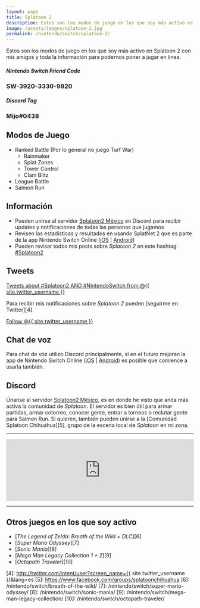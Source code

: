 ```yaml
---
layout: page
title: Splatoon 2
description: Estos son los modos de juego en los que soy más activo en Splatoon 2 con mis amigos y toda la información para podernos poner a jugar en línea.
image: /assets/images/splatoon-2.jpg
permalink: /nintendo/switch/splatoon-2/
---
```


Estos son los modos de juego en los que soy más activo en Splatoon 2 con mis amigos y toda la información para podernos poner a jugar en línea.

<div class="row">
<div class="col-xs-12 col-sm-6">
<div class="card">
<div class="card-header">
<h5 class="card-title text-left"><i class="fab fa-nintendo-switch"></i> Nintendo Switch Friend Code</h5>
</div>
<div class="card-body">
<h3 class="card-text text-center">SW-3920-3330-9820</h3>
</div>
</div>
</div>
<div class="col-xs-12 col-sm-6">
<div class="card">
<div class="card-header">
<h5 class="card-title  text-left"><i class="fab fa-discord"></i> Discord Tag</h5>
</div>
<div class="card-body">
<h3 class="card-text text-center">Mijo#0438</h3>
</div>
</div>
</div>
</div>

<div class="row">
<div class="col-sm-6">

## Modos de Juego

- Ranked Battle (Por lo general no juego Turf War)
    - Rainmaker
    - Splat Zones
    - Tower Control
    - Clam Blitz
- League Battle
- Salmon Run

## Información

- Pueden unirse al servidor [Splatoon2 México][1] en Discord para recibir updates y notificaciones de todas las personas que jugamos
- Revisen las estadísticas y resultados en usando SplatNet 2 que es parte de la app Nintendo Switch Online ([iOS][2] &#124; [Android][3])
- Pueden revisar todos mis posts sobre *Splatoon 2* en este hashtag: <a class="badge badge-primary" href="https://blog.luiscarlospando.net/hashtag/splatoon2/">#Splatoon2</a>
</div>
<div class="col-sm-6">

## <i class="fab fa-twitter"></i> Tweets

<div class="text-center mt20">
<a class="twitter-timeline" data-theme="dark" data-link-color="#ff4081" href="https://twitter.com/search?q=%23Splatoon2%20AND%20%23NintendoSwitch%20from%3A%40{{ site.twitter_username }}" data-widget-id="933402336726278144">Tweets about #Splatoon2 AND #NintendoSwitch from:@{{ site.twitter_username }}</a>
</div>

Para recibir mis notificaciones sobre *Splatoon 2* pueden [seguirme en Twitter][4].

<div class="text-center">
<a href="https://twitter.com/{{ site.twitter_username }}" class="twitter-follow-button text-center" data-show-count="false">Follow @{{ site.twitter_username }}</a>
</div>
</div>
</div>

## <i class="fas fa-microphone"></i> Chat de voz

Para chat de voz utilizo Discord principalmente, si en el futuro mejoran la app de Nintendo Switch Online ([iOS][2] &#124; [Android][3]) es posible que comience a usarla también.

## <i class="fab fa-discord"></i> Discord

Únanse al servidor [Splatoon2 México][1], es en donde he visto que anda más activa la comunidad de *Splatoon*. El servidor es bien útil para armar partidas, armar cotorreo, conocer gente, entrar a torneos o reclutar gente para Salmon Run. Si quieren, también pueden unirse a la [Comunidad Splatoon Chihuahua][5], grupo de la escena local de *Splatoon* en mi zona.

---

<iframe width="100%" height="166" scrolling="no" frameborder="no" allow="autoplay" src="https://w.soundcloud.com/player/?url=https%3A//api.soundcloud.com/tracks/435576657&color=%23ff5500&auto_play=false&hide_related=false&show_comments=true&show_user=true&show_reposts=false&show_teaser=true"></iframe>

---

## Otros juegos en los que soy activo

- [*The Legend of Zelda: Breath of the Wild + DLC*][6]
- [*Super Mario Odyssey*][7]
- [*Sonic Mania*][8]
- [*Mega Man Legacy Collection 1 + 2*][9]
- [*Octopath Traveler*][10]

[1]: https://discord.gg/Fmmree8
[2]: https://itunes.apple.com/us/app/id1234806557?mt=12&uo=4&at=10l4Fw
[3]: https://play.google.com/store/apps/details?id=com.nintendo.znca&gl=us&hl=en
[4]: http://twitter.com/intent/user?screen_name={{ site.twitter_username }}&lang=es
[5]: https://www.facebook.com/groups/splatoonchihuahua
[6]: /nintendo/switch/breath-of-the-wild/
[7]: /nintendo/switch/super-mario-odyssey/
[8]: /nintendo/switch/sonic-mania/
[9]: /nintendo/switch/mega-man-legacy-collection/
[10]: /nintendo/switch/octopath-traveler/